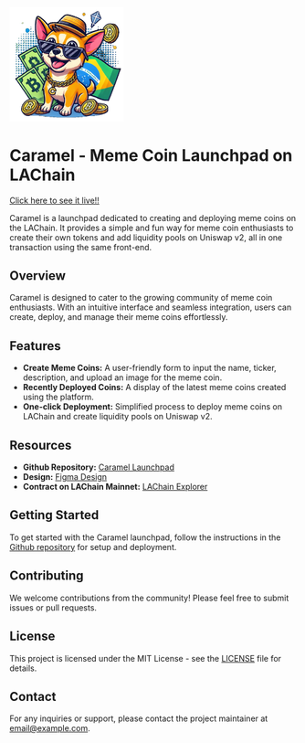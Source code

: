 <img src="/web/app/images/dog.png" width="200px"/>

# Caramel - Meme Coin Launchpad on LAChain

[Click here to see it live!!](https://lachain-launchpad.vercel.app/)

Caramel is a launchpad dedicated to creating and deploying meme coins on the LAChain. It provides a simple and fun way for meme coin enthusiasts to create their own tokens and add liquidity pools on Uniswap v2, all in one transaction using the same front-end.

## Overview

Caramel is designed to cater to the growing community of meme coin enthusiasts. With an intuitive interface and seamless integration, users can create, deploy, and manage their meme coins effortlessly.

## Features

- **Create Meme Coins:** A user-friendly form to input the name, ticker, description, and upload an image for the meme coin.
- **Recently Deployed Coins:** A display of the latest meme coins created using the platform.
- **One-click Deployment:** Simplified process to deploy meme coins on LAChain and create liquidity pools on Uniswap v2.

## Resources

- **Github Repository:** [Caramel Launchpad](https://github.com/BrunoEleodoro/lachain-launchpad)
- **Design:** [Figma Design](https://www.figma.com/design/MG7PfLSLwmqhKtT3JE01NU/Caramel?node-id=19-1900&t=aaPzngZqBVZPjzZf-0)
- **Contract on LAChain Mainnet:** [LAChain Explorer](https://explorer.lachain.network/address/0x363A64D680706d482378d712379C68d4de1D11B5)

## Getting Started

To get started with the Caramel launchpad, follow the instructions in the [Github repository](https://github.com/BrunoEleodoro/lachain-launchpad) for setup and deployment.

## Contributing

We welcome contributions from the community! Please feel free to submit issues or pull requests.

## License

This project is licensed under the MIT License - see the [LICENSE](LICENSE) file for details.

## Contact

For any inquiries or support, please contact the project maintainer at [email@example.com](mailto:email@example.com).
